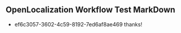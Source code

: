 ## OpenLocalization Workflow Test MarkDown
* ef6c3057-3602-4c59-8192-7ed6af8ae469 thanks!

<!--HONumber=Aug16_HO5-->


